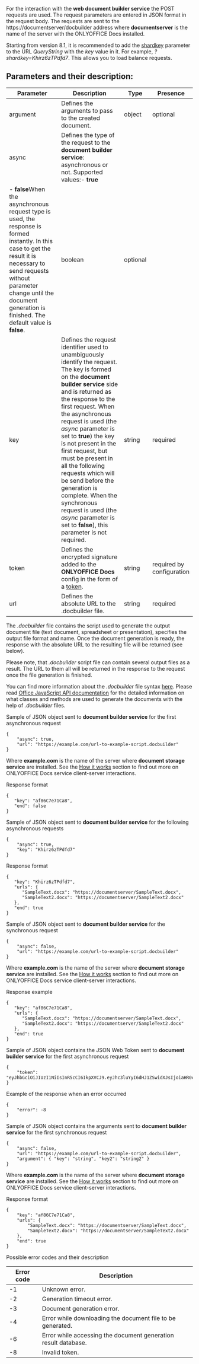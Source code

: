 For the interaction with the **web document builder service** the POST requests are used. The request parameters are entered in JSON format in the request body. The requests are sent to the https\://documentserver/docbuilder address where **documentserver** is the name of the server with the ONLYOFFICE Docs installed.

Starting from version 8.1, it is recommended to add the [shardkey](/editors/howitworks#shardkey) parameter to the URL *QueryString* with the *key* value in it. For example, *?shardkey=Khirz6zTPdfd7*. This allows you to load balance requests.

## Parameters and their description:

| Parameter | Description                                                                                                                                                                                                                                                                                                                                                                                                                                                                                                                                         | Type    | Presence                  |
| --------- | --------------------------------------------------------------------------------------------------------------------------------------------------------------------------------------------------------------------------------------------------------------------------------------------------------------------------------------------------------------------------------------------------------------------------------------------------------------------------------------------------------------------------------------------------- | ------- | ------------------------- |
| argument  | Defines the arguments to pass to the created document.                                                                                                                                                                                                                                                                                                                                                                                                                                                                                              | object  | optional                  |
| async     | Defines the type of the request to the **document builder service**: asynchronous or not. Supported values:- **true**
- **false**When the asynchronous request type is used, the response is formed instantly. In this case to get the result it is necessary to send requests without parameter change until the document generation is finished. The default value is **false**.                                                                                                                                                                  | boolean | optional                  |
| key       | Defines the request identifier used to unambiguously identify the request. The key is formed on the **document builder service** side and is returned as the response to the first request. When the asynchronous request is used (the *async* parameter is set to **true**) the key is not present in the first request, but must be present in all the following requests which will be send before the generation is complete. When the synchronous request is used (the *async* parameter is set to **false**), this parameter is not required. | string  | required                  |
| token     | Defines the encrypted signature added to the **ONLYOFFICE Docs** config in the form of a [token](/editors/signature/body#builder).                                                                                                                                                                                                                                                                                                                                                                                                                  | string  | required by configuration |
| url       | Defines the absolute URL to the .docbuilder file.                                                                                                                                                                                                                                                                                                                                                                                                                                                                                                   | string  | required                  |

The *.docbuilder* file contains the script used to generate the output document file (text document, spreadsheet or presentation), specifies the output file format and name. Once the document generation is ready, the response with the absolute URL to the resulting file will be returned (see below).

Please note, that *.docbuilder* script file can contain several output files as a result. The URL to them all will be returned in the response to the request once the file generation is finished.

You can find more information about the *.docbuilder* file syntax [here](/docbuilder/integrationapi/usingdocbuilderfile). Please read [Office JavaScript API documentation](/officeapi/basic) for the detailed information on what classes and methods are used to generate the documents with the help of *.docbuilder* files.

Sample of JSON object sent to **document builder service** for the first asynchronous request

```
{
    "async": true,
    "url": "https://example.com/url-to-example-script.docbuilder"
}
```

Where **example.com** is the name of the server where **document storage service** are installed. See the [How it works](/editors/howitworks) section to find out more on ONLYOFFICE Docs service client-server interactions.

Response format

```
{
   "key": "af86C7e71Ca8",
   "end": false
}
```

Sample of JSON object sent to **document builder service** for the following asynchronous requests

```
{
    "async": true,
    "key": "Khirz6zTPdfd7"
}
```

Response format

```
{
   "key": "Khirz6zTPdfd7",
   "urls": {
      "SampleText.docx": "https://documentserver/SampleText.docx",
      "SampleText2.docx": "https://documentserver/SampleText2.docx"
   },
   "end": true
}
```

Sample of JSON object sent to **document builder service** for the synchronous request

```
{
    "async": false,
    "url": "https://example.com/url-to-example-script.docbuilder"
}
```

Where **example.com** is the name of the server where **document storage service** are installed. See the [How it works](/editors/howitworks) section to find out more on ONLYOFFICE Docs service client-server interactions.

Response example

```
{
   "key": "af86C7e71Ca8",
   "urls": {
      "SampleText.docx": "https://documentserver/SampleText.docx",
      "SampleText2.docx": "https://documentserver/SampleText2.docx"
   },
   "end": true
}
```

Sample of JSON object contains the JSON Web Token sent to **document builder service** for the first asynchronous request

```
{
    "token": "eyJhbGciOiJIUzI1NiIsInR5cCI6IkpXVCJ9.eyJhc3luYyI6dHJ1ZSwidXJsIjoiaHR0cHM6Ly9leGFtcGxlLmNvbS91cmwtdG8tZXhhbXBsZS1zY3JpcHQuZG9jYnVpbGRlciJ9.dzoTbRzSMa95Fpg34CjnF3ZUPdGA2CnBedFL_qOOxAs"
}
```

Example of the response when an error occurred

```
{
    "error": -8
}
```

Sample of JSON object contains the arguments sent to **document builder service** for the first synchronous request

```
{
    "async": false,
    "url": "https://example.com/url-to-example-script.docbuilder",
    "argument": { "key": "string", "key2": "string2" }
}
```

Where **example.com** is the name of the server where **document storage service** are installed. See the [How it works](/editors/howitworks) section to find out more on ONLYOFFICE Docs service client-server interactions.

Response format

```
{
    "key": "af86C7e71Ca8",
    "urls": {
        "SampleText.docx": "https://documentserver/SampleText.docx",
        "SampleText2.docx": "https://documentserver/SampleText2.docx"
    },
    "end": true
}
```

Possible error codes and their description

| Error code | Description                                                    |
| ---------- | -------------------------------------------------------------- |
| -1         | Unknown error.                                                 |
| -2         | Generation timeout error.                                      |
| -3         | Document generation error.                                     |
| -4         | Error while downloading the document file to be generated.     |
| -6         | Error while accessing the document generation result database. |
| -8         | Invalid token.                                                 |
